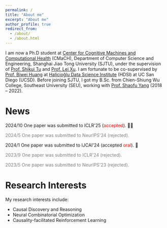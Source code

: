 ```yaml
---
permalink: /
title: "About me"
excerpt: "About me"
author_profile: true
redirect_from: 
  - /about/
  - /about.html
---
```

I am now a Ph.D student at [Center for Cognitive Machines and Computational Health](http://cmach.sjtu.edu.cn/) (CMaCH), Department of Computer Science and Engineering, Shanghai Jiao Tong University (SJTU), under the supervision of [Prof. Shikui Tu](https://www.cs.sjtu.edu.cn/~tushikui/) and [Prof. Lei Xu](https://www.cs.sjtu.edu.cn/~lxu/). I am fortunate to be co-supervised by [Prof. Biwei Huang](https://biweihuang.com/) at [Halicioğlu Data Science Institute](https://datascience.ucsd.edu/) (HDSI) at UC San Diego (UCSD). Before joining SJTU, I got my B.Sc. from Chien-Shiung Wu College, Southeast University (SEU), working with [Prof. Shaofu Yang](https://sfyangcs.github.io/) (2018 – 2022).

# News
2024/10 One paper was submitted to ICLR'25 (<span style="color:red">accepted</span>). 🚀🚀

<span style="color:grey">2024/5 One paper was submitted to NeurIPS'24 (rejected).</span>

2024/1 One paper was submitted to IJCAI'24 (accepted <span style="color:red">oral</span>). 🚀

<span style="color:grey">2023/9 One paper was submitted to ICLR'24 (rejected).</span>

<span style="color:grey">2023/5 One paper was submitted to NeurIPS'23 (rejected).</span>

# Research Interests

My research interests include:

* Causal Discovery and Reasoning
* Neural Combinatorial Optimization
* Causality-facilitated Reinforcement Learning
